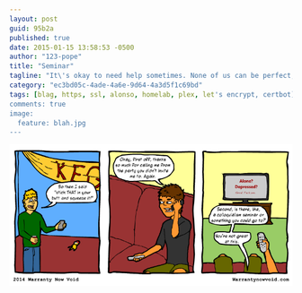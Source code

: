 ```yaml
---
layout: post
guid: 95b2a
published: true
date: 2015-01-15 13:58:53 -0500
author: "123-pope"
title: "Seminar"
tagline: "It\'s okay to need help sometimes. None of us can be perfect, especially in keeping up with today\'s fast-paced colloquialism game. "
category: "ec3bd05c-4ade-4a6e-9d64-4a3d5f1c69bd"
tags: [blag, https, ssl, alonso, homelab, plex, let's encrypt, certbot]
comments: true
image:
  feature: blah.jpg
---
```


![](/assets/img/lol/SeminarFinal.png "'Nah man that sounds like it would be a total scrotum hat fashion show, if you know what I mean.' 'No, I truly do not.'")